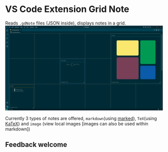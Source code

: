 # VS Code Extension Grid Note

Reads `.gdNote` files (JSON inside), displays notes in a grid.
![Preview](preview.gif)

Currently 3 types of notes are offered, `markdown`(using [marked](https://marked.js.org/)), `TeX`(using [KaTeX](https://katex.org/)) and `image` (view local images [images can also be used within markdown])

## Feedback welcome
